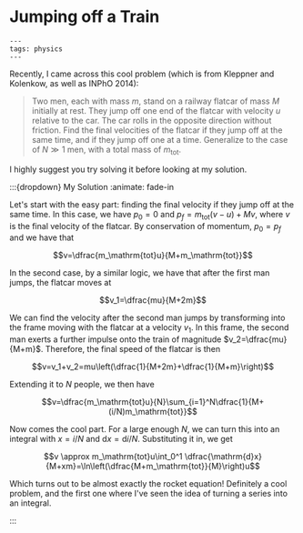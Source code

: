 # Jumping off a Train

```{post} January 28, 2025
---
tags: physics
---
```

Recently, I came across this cool problem (which is from Kleppner and Kolenkow, as well as INPhO 2014):

> Two men, each with mass $m$, stand on a railway flatcar of mass $M$ initially at rest. They
> jump off one end of the flatcar with velocity $u$ relative to the car. The car rolls in the opposite
> direction without friction. Find the final velocities of the flatcar if they jump off at the same
> time, and if they jump off one at a time. Generalize to the case of $N ≫1$ men, with a total
> mass of $m_\mathrm{tot}$.

I highly suggest you try solving it before looking at my solution.

:::{dropdown} My Solution
:animate: fade-in

Let's start with the easy part: finding the final velocity if they jump off at the same time.
In this case, we have $p_0=0$ and $p_f=m_\mathrm{tot}(v-u)+Mv$, where $v$ is the final velocity of the flatcar.
By conservation of momentum, $p_0=p_f$ and we have that

$$v=\dfrac{m_\mathrm{tot}u}{M+m_\mathrm{tot}}$$

In the second case, by a similar logic, we have that after the first man jumps, the flatcar moves at

$$v_1=\dfrac{mu}{M+2m}$$

We can find the velocity after the second man jumps by transforming into the frame moving with the flatcar
at a velocity $v_1$. In this frame, the second man exerts a further impulse onto the train of magnitude
$v_2=\dfrac{mu}{M+m}$. Therefore, the final speed of the flatcar is then

$$v=v_1+v_2=mu\left(\dfrac{1}{M+2m}+\dfrac{1}{M+m}\right)$$

Extending it to $N$ people, we then have

$$v=\dfrac{m_\mathrm{tot}u}{N}\sum_{i=1}^N\dfrac{1}{M+(i/N)m_\mathrm{tot}}$$

Now comes the cool part. For a large enough $N$, we can turn this into an integral
with $x=i/N$ and $\mathrm{d}x=\mathrm{d}i/N$. Substituting it in, we get

$$v \approx m_\mathrm{tot}u\int_0^1 \dfrac{\mathrm{d}x}{M+xm}=\ln\left(\dfrac{M+m_\mathrm{tot}}{M}\right)u$$

Which turns out to be almost exactly the rocket equation!
Definitely a cool problem, and the first one where I've seen the idea of turning
a series into an integral.

:::
